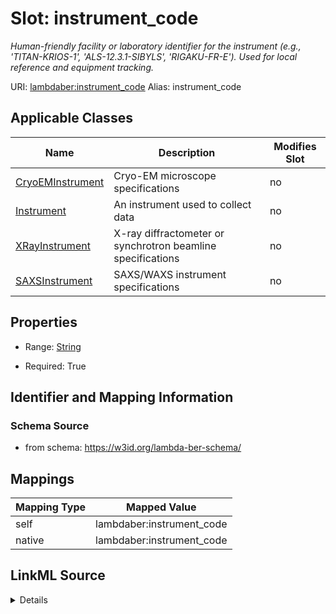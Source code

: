 

# Slot: instrument_code 


_Human-friendly facility or laboratory identifier for the instrument (e.g., 'TITAN-KRIOS-1', 'ALS-12.3.1-SIBYLS', 'RIGAKU-FR-E'). Used for local reference and equipment tracking._





URI: [lambdaber:instrument_code](https://w3id.org/lambda-ber-schema/instrument_code)
Alias: instrument_code

<!-- no inheritance hierarchy -->





## Applicable Classes

| Name | Description | Modifies Slot |
| --- | --- | --- |
| [CryoEMInstrument](CryoEMInstrument.md) | Cryo-EM microscope specifications |  no  |
| [Instrument](Instrument.md) | An instrument used to collect data |  no  |
| [XRayInstrument](XRayInstrument.md) | X-ray diffractometer or synchrotron beamline specifications |  no  |
| [SAXSInstrument](SAXSInstrument.md) | SAXS/WAXS instrument specifications |  no  |






## Properties

* Range: [String](String.md)

* Required: True




## Identifier and Mapping Information






### Schema Source


* from schema: https://w3id.org/lambda-ber-schema/




## Mappings

| Mapping Type | Mapped Value |
| ---  | ---  |
| self | lambdaber:instrument_code |
| native | lambdaber:instrument_code |




## LinkML Source

<details>
```yaml
name: instrument_code
description: Human-friendly facility or laboratory identifier for the instrument (e.g.,
  'TITAN-KRIOS-1', 'ALS-12.3.1-SIBYLS', 'RIGAKU-FR-E'). Used for local reference and
  equipment tracking.
from_schema: https://w3id.org/lambda-ber-schema/
rank: 1000
alias: instrument_code
owner: Instrument
domain_of:
- Instrument
range: string
required: true

```
</details>